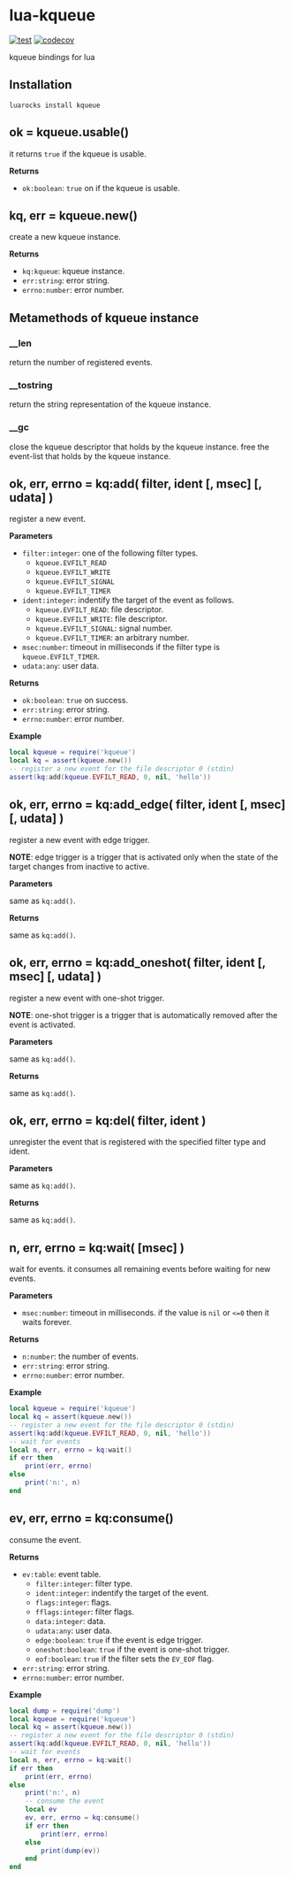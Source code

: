 # lua-kqueue

[![test](https://github.com/mah0x211/lua-kqueue/actions/workflows/test.yml/badge.svg)](https://github.com/mah0x211/lua-kqueue/actions/workflows/test.yml)
[![codecov](https://codecov.io/gh/mah0x211/lua-kqueue/branch/master/graph/badge.svg)](https://codecov.io/gh/mah0x211/lua-kqueue)

kqueue bindings for lua


## Installation

```
luarocks install kqueue
```


## ok = kqueue.usable()

it returns `true` if the kqueue is usable.

**Returns**

- `ok:boolean`: `true` on if the kqueue is usable.


## kq, err = kqueue.new()

create a new kqueue instance.

**Returns**

- `kq:kqueue`: kqueue instance.
- `err:string`: error string.
- `errno:number`: error number.


## Metamethods of kqueue instance

### __len

return the number of registered events.

### __tostring

return the string representation of the kqueue instance.

### __gc

close the kqueue descriptor that holds by the kqueue instance.
free the event-list that holds by the kqueue instance.


## ok, err, errno = kq:add( filter, ident [, msec] [, udata] )

register a new event.

**Parameters**

- `filter:integer`: one of the following filter types.
    - `kqueue.EVFILT_READ`
    - `kqueue.EVFILT_WRITE`
    - `kqueue.EVFILT_SIGNAL`
    - `kqueue.EVFILT_TIMER`
- `ident:integer`: indentify the target of the event as follows.
    - `kqueue.EVFILT_READ`: file descriptor.
    - `kqueue.EVFILT_WRITE`: file descriptor.
    - `kqueue.EVFILT_SIGNAL`: signal number.
    - `kqueue.EVFILT_TIMER`: an arbitrary number.
- `msec:number`: timeout in milliseconds if the filter type is `kqueue.EVFILT_TIMER`.
- `udata:any`: user data.

**Returns**

- `ok:boolean`: `true` on success.
- `err:string`: error string.
- `errno:number`: error number.

**Example**

```lua
local kqueue = require('kqueue')
local kq = assert(kqueue.new())
-- register a new event for the file descriptor 0 (stdin)
assert(kq:add(kqueue.EVFILT_READ, 0, nil, 'hello'))
```


## ok, err, errno = kq:add_edge( filter, ident [, msec] [, udata] )

register a new event with edge trigger.

**NOTE**: edge trigger is a trigger that is activated only when the state of the target changes from inactive to active.


**Parameters**

same as `kq:add()`.

**Returns**

same as `kq:add()`.


## ok, err, errno = kq:add_oneshot( filter, ident [, msec] [, udata] )

register a new event with one-shot trigger.

**NOTE**: one-shot trigger is a trigger that is automatically removed after the event is activated.

**Parameters**

same as `kq:add()`.

**Returns**

same as `kq:add()`.


## ok, err, errno = kq:del( filter, ident )

unregister the event that is registered with the specified filter type and ident.

**Parameters**

same as `kq:add()`.

**Returns**

same as `kq:add()`.


## n, err, errno = kq:wait( [msec] )

wait for events. it consumes all remaining events before waiting for new events.

**Parameters**

- `msec:number`: timeout in milliseconds. if the value is `nil` or `<=0` then it waits forever.

**Returns**

- `n:number`: the number of events.
- `err:string`: error string.
- `errno:number`: error number.

**Example**

```lua
local kqueue = require('kqueue')
local kq = assert(kqueue.new())
-- register a new event for the file descriptor 0 (stdin)
assert(kq:add(kqueue.EVFILT_READ, 0, nil, 'hello'))
-- wait for events
local n, err, errno = kq:wait()
if err then
    print(err, errno)
else
    print('n:', n)
end
```


## ev, err, errno = kq:consume()

consume the event.

**Returns**

- `ev:table`: event table.
    - `filter:integer`: filter type.
    - `ident:integer`: indentify the target of the event.
    - `flags:integer`: flags.
    - `fflags:integer`: filter flags.
    - `data:integer`: data.
    - `udata:any`: user data.
    - `edge:boolean`: `true` if the event is edge trigger.
    - `oneshot:boolean`: `true` if the event is one-shot trigger.
    - `eof:boolean`: `true` if the filter sets the `EV_EOF` flag.
- `err:string`: error string.
- `errno:number`: error number.

**Example**

```lua
local dump = require('dump')
local kqueue = require('kqueue')
local kq = assert(kqueue.new())
-- register a new event for the file descriptor 0 (stdin)
assert(kq:add(kqueue.EVFILT_READ, 0, nil, 'hello'))
-- wait for events
local n, err, errno = kq:wait()
if err then
    print(err, errno)
else
    print('n:', n)
    -- consume the event
    local ev
    ev, err, errno = kq:consume()
    if err then
        print(err, errno)
    else
        print(dump(ev))
    end
end
```
